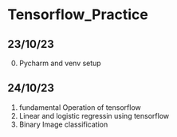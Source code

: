 # Tensorflow_Practice

## 23/10/23

 0. Pycharm and venv setup
    
## 24/10/23

 1. fundamental Operation of tensorflow
 2. Linear and logistic regressin using tensorflow
 3. Binary Image classification
